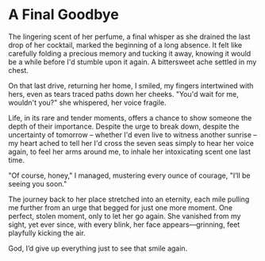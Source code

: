 # A Final Goodbye

The lingering scent of her perfume, a final whisper as she drained the last drop of her cocktail, marked the beginning of a long absence. It felt like carefully folding a precious memory and tucking it away, knowing it would be a while before I'd stumble upon it again. A bittersweet ache settled in my chest. 

On that last drive, returning her home, I smiled, my fingers intertwined with hers, even as tears traced paths down her cheeks. "You'd wait for me, wouldn't you?" she whispered, her voice fragile. 

Life, in its rare and tender moments, offers a chance to show someone the depth of their importance. Despite the urge to break down, despite the uncertainty of tomorrow – whether I'd even live to witness another sunrise – my heart ached to tell her I'd cross the seven seas simply to hear her voice again, to feel her arms around me, to inhale her intoxicating scent one last time. 

"Of course, honey," I managed, mustering every ounce of courage, "I’ll be seeing you soon."

The journey back to her place stretched into an eternity, each mile pulling me further from an urge that begged for just one more moment. One perfect, stolen moment, only to let her go again. She vanished from my sight, yet ever since, with every blink, her face appears—grinning, feet playfully kicking the air. 

God, I’d give up everything just to see that smile again.
